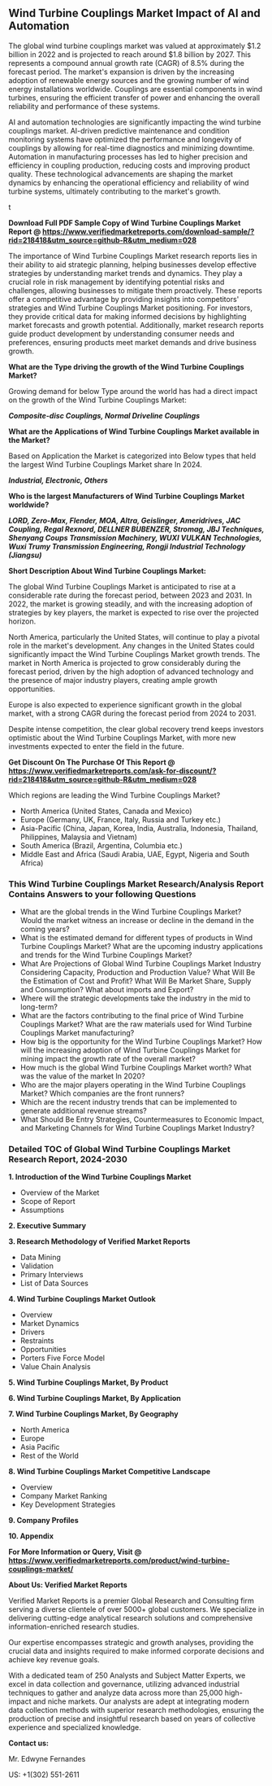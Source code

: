 <h2>Wind Turbine Couplings Market Impact of AI and Automation</h2><p>The global wind turbine couplings market was valued at approximately $1.2 billion in 2022 and is projected to reach around $1.8 billion by 2027. This represents a compound annual growth rate (CAGR) of 8.5% during the forecast period. The market's expansion is driven by the increasing adoption of renewable energy sources and the growing number of wind energy installations worldwide. Couplings are essential components in wind turbines, ensuring the efficient transfer of power and enhancing the overall reliability and performance of these systems.</p><p>AI and automation technologies are significantly impacting the wind turbine couplings market. AI-driven predictive maintenance and condition monitoring systems have optimized the performance and longevity of couplings by allowing for real-time diagnostics and minimizing downtime. Automation in manufacturing processes has led to higher precision and efficiency in coupling production, reducing costs and improving product quality. These technological advancements are shaping the market dynamics by enhancing the operational efficiency and reliability of wind turbine systems, ultimately contributing to the market's growth.</p>t</p><p id="" class=""><strong>Download Full PDF Sample Copy of Wind Turbine Couplings Market Report @ <a href="https://www.verifiedmarketreports.com/download-sample/?rid=218418&utm_source=github-R&utm_medium=028" target="_blank">https://www.verifiedmarketreports.com/download-sample/?rid=218418&utm_source=github-R&utm_medium=028</a></strong></p><p>The importance of&nbsp;Wind Turbine Couplings Market research reports lies in their ability to aid strategic planning, helping businesses develop effective strategies by understanding market trends and dynamics. They play a crucial role in risk management by identifying potential risks and challenges, allowing businesses to mitigate them proactively. These reports offer a competitive advantage by providing insights into competitors' strategies and Wind Turbine Couplings Market positioning. For investors, they provide critical data for making informed decisions by highlighting market forecasts and growth potential. Additionally, market research reports guide product development by understanding consumer needs and preferences, ensuring products meet market demands and drive business growth.</p><p><strong>What are the&nbsp;Type driving the growth of the Wind Turbine Couplings Market?</strong></p><p id="" class="">Growing demand for below Type around the world has had a direct impact on the growth of the Wind Turbine Couplings Market:</p><em><strong>Composite-disc Couplings, Normal Driveline Couplings</strong></em></p><strong>What are the&nbsp;Applications&nbsp;of Wind Turbine Couplings Market available in the Market?</strong></p><p id="" class="">Based on Application the Market is categorized into Below types that held the largest Wind Turbine Couplings Market share In 2024.</p><em><strong>Industrial, Electronic, Others</strong></em></p><strong>Who is the largest Manufacturers of Wind Turbine Couplings Market worldwide?</strong></p><p><em><strong>LORD, Zero-Max, Flender, MOA, Altra, Geislinger, Ameridrives, JAC Coupling, Regal Rexnord, DELLNER BUBENZER, Stromag, JBJ Techniques, Shenyang Coups Transmission Machinery, WUXI VULKAN Technologies, Wuxi Trumy Transmission Engineering, Rongji Industrial Technology (Jiangsu)</strong></em></p><p id="" class=""><strong>Short Description About Wind Turbine Couplings Market:</strong></p><p>The global Wind Turbine Couplings Market is anticipated to rise at a considerable rate during the forecast period, between 2023 and 2031. In 2022, the market is growing steadily, and with the increasing adoption of strategies by key players, the market is expected to rise over the projected horizon.</p><p>North America, particularly the United States, will continue to play a pivotal role in the market's development. Any changes in the United States could significantly impact the Wind Turbine Couplings Market growth trends. The market in North America is projected to grow considerably during the forecast period, driven by the high adoption of advanced technology and the presence of major industry players, creating ample growth opportunities.</p><p>Europe is also expected to experience significant growth in the global market, with a strong CAGR during the forecast period from 2024 to 2031.</p><p>Despite intense competition, the clear global recovery trend keeps investors optimistic about the Wind Turbine Couplings Market, with more new investments expected to enter the field in the future.</p><p id="" class=""><strong>Get Discount On The Purchase Of This Report @ <a href="https://www.verifiedmarketreports.com/ask-for-discount/?rid=218418&utm_source=github-R&utm_medium=028" target="_blank">https://www.verifiedmarketreports.com/ask-for-discount/?rid=218418&utm_source=github-R&utm_medium=028</a></strong></p>Which regions are leading the Wind Turbine Couplings Market?</p><ul><li>North America (United States, Canada and Mexico)</li><li>Europe (Germany, UK, France, Italy, Russia and Turkey etc.)</li><li>Asia-Pacific (China, Japan, Korea, India, Australia, Indonesia, Thailand, Philippines, Malaysia and Vietnam)</li><li>South America (Brazil, Argentina, Columbia etc.)</li><li>Middle East and Africa (Saudi Arabia, UAE, Egypt, Nigeria and South Africa)</li></ul><h3 id="" class="">This Wind Turbine Couplings Market Research/Analysis Report Contains Answers to your following Questions</h3><ul><li>What are the global trends in the Wind Turbine Couplings Market? Would the market witness an increase or decline in the demand in the coming years?</li><li>What is the estimated demand for different types of products in Wind Turbine Couplings Market? What are the upcoming industry applications and trends for the Wind Turbine Couplings Market?</li><li>What Are Projections of Global Wind Turbine Couplings Market Industry Considering Capacity, Production and Production Value? What Will Be the Estimation of Cost and Profit? What Will Be Market Share, Supply and Consumption? What about imports and Export?</li><li>Where will the strategic developments take the industry in the mid to long-term?</li><li>What are the factors contributing to the final price of Wind Turbine Couplings Market? What are the raw materials used for Wind Turbine Couplings Market manufacturing?</li><li>How big is the opportunity for the Wind Turbine Couplings Market? How will the increasing adoption of Wind Turbine Couplings Market for mining impact the growth rate of the overall market?</li><li>How much is the global Wind Turbine Couplings Market worth? What was the value of the market In 2020?</li><li>Who are the major players operating in the Wind Turbine Couplings Market? Which companies are the front runners?</li><li>Which are the recent industry trends that can be implemented to generate additional revenue streams?</li><li>What Should Be Entry Strategies, Countermeasures to Economic Impact, and Marketing Channels for Wind Turbine Couplings Market Industry?</li></ul><h3 id="" class="">Detailed TOC of Global Wind Turbine Couplings Market Research Report, 2024-2030</h3><p id="" class=""><strong>1. Introduction of the Wind Turbine Couplings Market</strong></p><ul><li>Overview of the Market</li><li>Scope of Report</li><li>Assumptions</li></ul><p id="" class=""><strong>2. Executive Summary</strong></p><p id="" class=""><strong>3. Research Methodology of Verified Market Reports</strong></p><ul><li>Data Mining</li><li>Validation</li><li>Primary Interviews</li><li>List of Data Sources</li></ul><p id="" class=""><strong>4. Wind Turbine Couplings Market Outlook</strong></p><ul><li>Overview</li><li>Market Dynamics</li><li>Drivers</li><li>Restraints</li><li>Opportunities</li><li>Porters Five Force Model</li><li>Value Chain Analysis</li></ul><p id="" class=""><strong>5. Wind Turbine Couplings Market, By Product</strong></p><p id="" class=""><strong>6. Wind Turbine Couplings Market, By Application</strong></p><p id="" class=""><strong>7. Wind Turbine Couplings Market, By Geography</strong></p><ul><li>North America</li><li>Europe</li><li>Asia Pacific</li><li>Rest of the World</li></ul><p id="" class=""><strong>8. Wind Turbine Couplings Market Competitive Landscape</strong></p><ul><li>Overview</li><li>Company Market Ranking</li><li>Key Development Strategies</li></ul><p id="" class=""><strong>9. Company Profiles</strong></p><p id="" class=""><strong>10. Appendix</strong></p><p id="" class=""><strong>For More Information or Query, Visit @ <a href="https://www.verifiedmarketreports.com/product/wind-turbine-couplings-market/" target="_blank">https://www.verifiedmarketreports.com/product/wind-turbine-couplings-market/</a></strong></p><p id="" class=""><strong>About Us: Verified Market Reports</strong></p><p id="" class="">Verified Market Reports is a premier Global Research and Consulting firm serving a diverse clientele of over 5000+ global customers. We specialize in delivering cutting-edge analytical research solutions and comprehensive information-enriched research studies.</p><p id="" class="">Our expertise encompasses strategic and growth analyses, providing the crucial data and insights required to make informed corporate decisions and achieve key revenue goals.</p><p id="" class="">With a dedicated team of 250 Analysts and Subject Matter Experts, we excel in data collection and governance, utilizing advanced industrial techniques to gather and analyze data across more than 25,000 high-impact and niche markets. Our analysts are adept at integrating modern data collection methods with superior research methodologies, ensuring the production of precise and insightful research based on years of collective experience and specialized knowledge.</p><p id="" class=""><strong>Contact us:</strong></p><p id="" class="">Mr. Edwyne Fernandes</p><p id="" class="">US: +1(302) 551-2611</p>